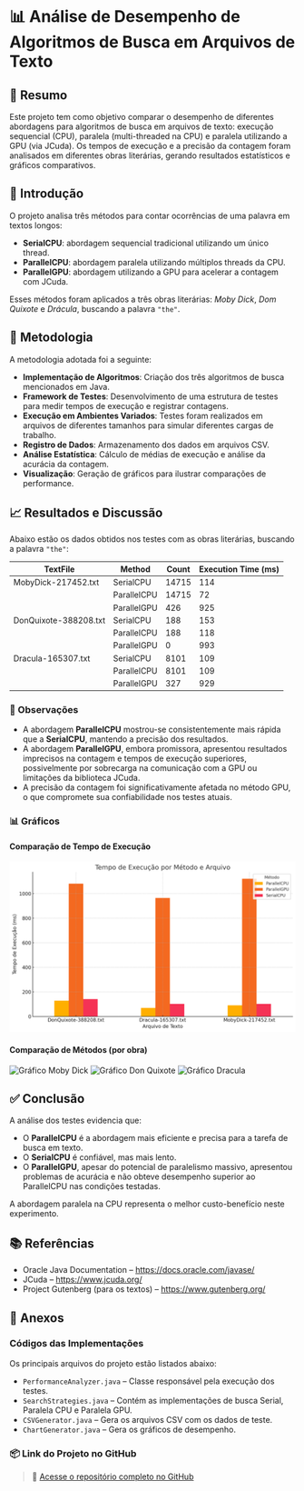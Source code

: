 # 📊 Análise de Desempenho de Algoritmos de Busca em Arquivos de Texto

## 🧾 Resumo

Este projeto tem como objetivo comparar o desempenho de diferentes abordagens para algoritmos de busca em arquivos de texto: execução sequencial (CPU), paralela (multi-threaded na CPU) e paralela utilizando a GPU (via JCuda). Os tempos de execução e a precisão da contagem foram analisados em diferentes obras literárias, gerando resultados estatísticos e gráficos comparativos.

## 🧭 Introdução

O projeto analisa três métodos para contar ocorrências de uma palavra em textos longos:

- **SerialCPU**: abordagem sequencial tradicional utilizando um único thread.
- **ParallelCPU**: abordagem paralela utilizando múltiplos threads da CPU.
- **ParallelGPU**: abordagem utilizando a GPU para acelerar a contagem com JCuda.

Esses métodos foram aplicados a três obras literárias: *Moby Dick*, *Dom Quixote* e *Drácula*, buscando a palavra `"the"`.

## 🧪 Metodologia

A metodologia adotada foi a seguinte:

- **Implementação de Algoritmos**: Criação dos três algoritmos de busca mencionados em Java.
- **Framework de Testes**: Desenvolvimento de uma estrutura de testes para medir tempos de execução e registrar contagens.
- **Execução em Ambientes Variados**: Testes foram realizados em arquivos de diferentes tamanhos para simular diferentes cargas de trabalho.
- **Registro de Dados**: Armazenamento dos dados em arquivos CSV.
- **Análise Estatística**: Cálculo de médias de execução e análise da acurácia da contagem.
- **Visualização**: Geração de gráficos para ilustrar comparações de performance.

## 📈 Resultados e Discussão

Abaixo estão os dados obtidos nos testes com as obras literárias, buscando a palavra `"the"`:

| TextFile              | Method      | Count | Execution Time (ms) |
|-----------------------|-------------|-------|----------------------|
| MobyDick-217452.txt   | SerialCPU   | 14715 | 114                  |
|                       | ParallelCPU | 14715 | 72                   |
|                       | ParallelGPU | 426   | 925                  |
| DonQuixote-388208.txt | SerialCPU   | 188   | 153                  |
|                       | ParallelCPU | 188   | 118                  |
|                       | ParallelGPU | 0     | 993                  |
| Dracula-165307.txt    | SerialCPU   | 8101  | 109                  |
|                       | ParallelCPU | 8101  | 109                  |
|                       | ParallelGPU | 327   | 929                  |

### 💬 Observações

- A abordagem **ParallelCPU** mostrou-se consistentemente mais rápida que a **SerialCPU**, mantendo a precisão dos resultados.
- A abordagem **ParallelGPU**, embora promissora, apresentou resultados imprecisos na contagem e tempos de execução superiores, possivelmente por sobrecarga na comunicação com a GPU ou limitações da biblioteca JCuda.
- A precisão da contagem foi significativamente afetada no método GPU, o que compromete sua confiabilidade nos testes atuais.

### 📊 Gráficos

#### Comparação de Tempo de Execução

![Gráfico de Performance - Tempo de Execução](./data/charts/performance_comparison.png)

#### Comparação de Métodos (por obra)

![Gráfico Moby Dick](./images/MobyDick_chart.png)
![Gráfico Don Quixote](./images/DonQuixote_chart.png)
![Gráfico Dracula](./images/Dracula_chart.png)

## ✅ Conclusão

A análise dos testes evidencia que:

- O **ParallelCPU** é a abordagem mais eficiente e precisa para a tarefa de busca em texto.
- O **SerialCPU** é confiável, mas mais lento.
- O **ParallelGPU**, apesar do potencial de paralelismo massivo, apresentou problemas de acurácia e não obteve desempenho superior ao ParallelCPU nas condições testadas.

A abordagem paralela na CPU representa o melhor custo-benefício neste experimento.

## 📚 Referências

- Oracle Java Documentation – https://docs.oracle.com/javase/
- JCuda – https://www.jcuda.org/
- Project Gutenberg (para os textos) – https://www.gutenberg.org/

## 📎 Anexos

### Códigos das Implementações

Os principais arquivos do projeto estão listados abaixo:

- `PerformanceAnalyzer.java` – Classe responsável pela execução dos testes.
- `SearchStrategies.java` – Contém as implementações de busca Serial, Paralela CPU e Paralela GPU.
- `CSVGenerator.java` – Gera os arquivos CSV com os dados de teste.
- `ChartGenerator.java` – Gera os gráficos de desempenho.

### 📦 Link do Projeto no GitHub

> 🔗 [Acesse o repositório completo no GitHub](https://github.com/gabrielxmarinho/projeto-busca-texto)